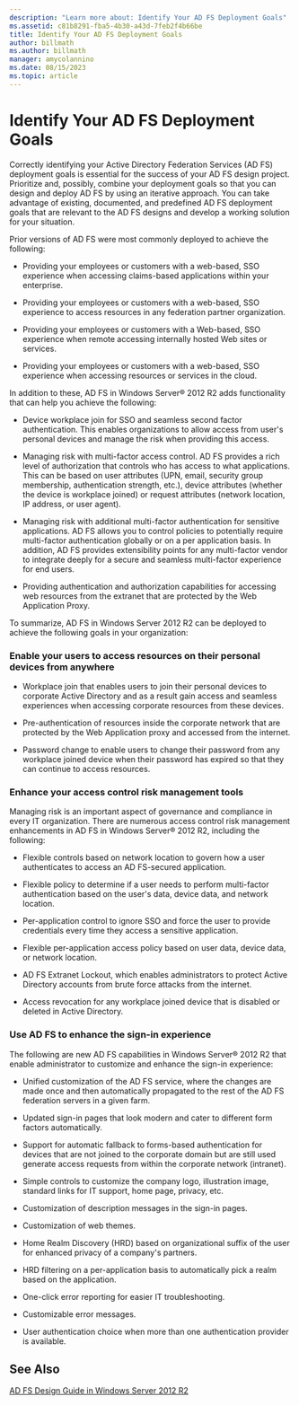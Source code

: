 ```yaml
---
description: "Learn more about: Identify Your AD FS Deployment Goals"
ms.assetid: c81b8291-fba5-4b30-a43d-7feb2f4b66be
title: Identify Your AD FS Deployment Goals
author: billmath
ms.author: billmath
manager: amycolannino
ms.date: 08/15/2023
ms.topic: article
---
```


# Identify Your AD FS Deployment Goals

Correctly identifying your Active Directory Federation Services \(AD FS\) deployment goals is essential for the success of your AD FS design project. Prioritize and, possibly, combine your deployment goals so that you can design and deploy AD FS by using an iterative approach. You can take advantage of existing, documented, and predefined AD FS deployment goals that are relevant to the AD FS designs and develop a working solution for your situation.

Prior versions of AD FS were most commonly deployed to achieve the following:

-   Providing your employees or customers with a web\-based, SSO experience when accessing claims\-based applications within your enterprise.

-   Providing your employees or customers with a web\-based, SSO experience to access resources in any federation partner organization.

-   Providing your employees or customers with a Web\-based, SSO experience when remote accessing internally hosted Web sites or services.

-   Providing your employees or customers with a web\-based, SSO experience when accessing resources or services in the cloud.

In addition to these, AD FS in Windows Server&reg; 2012 R2 adds functionality that can help you achieve the following:

-   Device workplace join for SSO and seamless second factor authentication. This enables organizations to allow access from user's personal devices and manage the risk when providing this access.

-   Managing risk with multi\-factor access control. AD FS provides a rich level of authorization that controls who has access to what applications. This can be based on user attributes \(UPN, email, security group membership, authentication strength, etc.\), device attributes \(whether the device is workplace joined\) or request attributes \(network location, IP address, or user agent\).

-   Managing risk with additional multi\-factor authentication for sensitive applications. AD FS allows you to control policies to potentially require multi\-factor authentication globally or on a per application basis. In addition, AD FS provides extensibility points for any multi\-factor vendor to integrate deeply for a secure and seamless multi\-factor experience for end users.

-   Providing authentication and authorization capabilities for accessing web resources from the extranet that are protected by the Web Application Proxy.

To summarize, AD FS in Windows Server 2012 R2 can be deployed to achieve the following goals in your organization:

### Enable your users to access resources on their personal devices from anywhere

-   Workplace join that enables users to join their personal devices to corporate Active Directory and as a result gain access and seamless experiences when accessing corporate resources from these devices.

-   Pre\-authentication of resources inside the corporate network that are protected by the Web Application proxy and accessed from the internet.

-   Password change to enable users to change their password from any workplace joined device when their password has expired so that they can continue to access resources.

### Enhance your access control risk management tools
Managing risk is an important aspect of governance and compliance in every IT organization. There are numerous access control risk management enhancements in AD FS in Windows Server&reg; 2012 R2, including the following:

-   Flexible controls based on network location to govern how a user authenticates to access an AD FS\-secured application.

-   Flexible policy to determine if a user needs to perform multi\-factor authentication based on the user's data, device data, and network location.

-   Per\-application control to ignore SSO and force the user to provide credentials every time they access a sensitive application.

-   Flexible per\-application access policy based on user data, device data, or network location.

-   AD FS Extranet Lockout, which enables administrators to protect Active Directory accounts from brute force attacks from the internet.

-   Access revocation for any workplace joined device that is disabled or deleted in Active Directory.

### Use AD FS to enhance the sign\-in experience
The following are new AD FS capabilities in Windows Server&reg; 2012 R2 that enable administrator to customize and enhance the sign\-in experience:

-   Unified customization of the AD FS service, where the changes are made once and then automatically propagated to the rest of the AD FS federation servers in a given farm.

-   Updated sign\-in pages that look modern and cater to different form factors automatically.

-   Support for automatic fallback to forms\-based authentication for devices that are not joined to the corporate domain but are still used generate access requests from within the corporate network \(intranet\).

-   Simple controls to customize the company logo, illustration image, standard links for IT support, home page, privacy, etc.

-   Customization of description messages in the sign\-in pages.

-   Customization of web themes.

-   Home Realm Discovery \(HRD\) based on organizational suffix of the user for enhanced privacy of a company's partners.

-   HRD filtering on a per\-application basis to automatically pick a realm based on the application.

-   One\-click error reporting for easier IT troubleshooting.

-   Customizable error messages.

-   User authentication choice when more than one authentication provider is available.

## See Also
[AD FS Design Guide in Windows Server 2012 R2](../../ad-fs/design/AD-FS-Design-Guide-in-Windows-Server-2012-R2.md)


